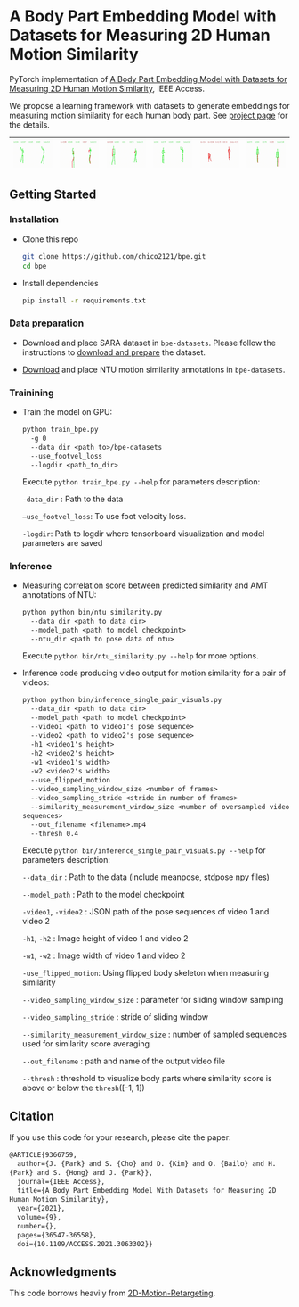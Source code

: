 # A Body Part Embedding Model with Datasets for Measuring 2D Human Motion Similarity

PyTorch implementation of [A Body Part Embedding Model with Datasets for Measuring 2D Human Motion Similarity](https://ieeexplore.ieee.org/document/9366759), IEEE Access.

We propose a learning framework with datasets to generate embeddings for measuring motion similarity for each human body part. See [project page](https://chico2121.github.io/bpe/) for the details.

| ![](./resources/171414_1_171404_1_640_640-0.9_1.gif)  | ![](./resources/171435_1_171399_0_789_795-0.32_0.gif)  | ![](./resources/171481_1_171444_1_448_448-0.5_1.gif)  | ![](./resources/171484_0_171473_0_832_832-0.75_1.gif)  | ![](./resources/171432_4_171426_1_417_217-0.1_0.gif)  | ![](./resources/171404_0_171458_0_544_544-0.68_1.gif)  |
|---|---|---|---|---|---|

## Getting Started

### Installation

- Clone this repo

  ```bash
  git clone https://github.com/chico2121/bpe.git
  cd bpe
  ```

- Install dependencies

  ```bash
  pip install -r requirements.txt
  ```

### Data preparation

- Download and place SARA dataset in `bpe-datasets`. Please follow the instructions to [download and prepare](https://github.com/chico2121/SARA_Dataset) the dataset. 

- [Download](https://github.com/SukhyunCho/NTU_motion_sim_annotations) and place NTU motion similarity annotations in `bpe-datasets`.

### Trainining

- Train the model on GPU:

  ```
  python train_bpe.py
    -g 0
    --data_dir <path_to>/bpe-datasets
    --use_footvel_loss
    --logdir <path_to_dir>
  ```

  Execute `python train_bpe.py --help` for parameters description:

  `-data_dir` : Path to the data

  `—use_footvel_loss`: To use foot velocity loss.

  `-logdir`: Path to logdir where tensorboard visualization and model parameters are saved

### Inference

- Measuring correlation score between predicted similarity and AMT annotations of NTU:

  ```
  python python bin/ntu_similarity.py
    --data_dir <path to data dir>
    --model_path <path to model checkpoint>
    --ntu_dir <path to pose data of ntu>
  ```

  Execute `python bin/ntu_similarity.py --help` for more options.

- Inference code producing video output for motion similarity for a pair of videos:

  ```
  python python bin/inference_single_pair_visuals.py
    --data_dir <path to data dir>
    --model_path <path to model checkpoint>
    --video1 <path to video1's pose sequence>
    --video2 <path to video2's pose sequence>
    -h1 <video1's height>
    -h2 <video2's height>
    -w1 <video1's width>
    -w2 <video2's width>
    --use_flipped_motion
    --video_sampling_window_size <number of frames>
    --video_sampling_stride <stride in number of frames>
    --similarity_measurement_window_size <number of oversampled video sequences>
    --out_filename <filename>.mp4
    --thresh 0.4
  ```

  Execute `python bin/inference_single_pair_visuals.py --help` for parameters description:

  `--data_dir` : Path to the data (include meanpose, stdpose npy files)

  `--model_path` : Path to the model checkpoint

  `-video1`, `-video2` : JSON path of the pose sequences of video 1 and video 2

  `-h1`, `-h2` : Image height of video 1 and video 2

  `-w1`, `-w2` : Image width of video 1 and video 2

  `-use_flipped_motion`: Using flipped body skeleton when measuring similarity

  `--video_sampling_window_size` : parameter for sliding window sampling

  `--video_sampling_stride` : stride of sliding window

  `--similarity_measurement_window_size` : number of sampled sequences used for similarity score averaging

  `--out_filename` : path and name of the output video file

  `--thresh` : threshold to visualize body parts where similarity score is above or below the `thresh`([-1, 1])


## Citation
If you use this code for your research, please cite the paper:
```
@ARTICLE{9366759,
  author={J. {Park} and S. {Cho} and D. {Kim} and O. {Bailo} and H. {Park} and S. {Hong} and J. {Park}},
  journal={IEEE Access}, 
  title={A Body Part Embedding Model With Datasets for Measuring 2D Human Motion Similarity}, 
  year={2021},
  volume={9},
  number={},
  pages={36547-36558},
  doi={10.1109/ACCESS.2021.3063302}}
```

## Acknowledgments
This code borrows heavily from [2D-Motion-Retargeting](https://github.com/ChrisWu1997/2D-Motion-Retargeting).
